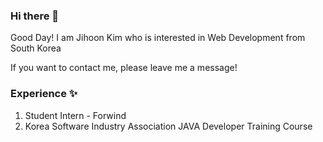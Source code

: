 ### Hi there 👋
Good Day! I am Jihoon Kim who is interested in Web Development from South Korea

If  you want to contact me, please leave me a message!

### Experience ✨
1. Student Intern - Forwind
2. Korea Software Industry Association JAVA Developer Training Course

<!--
**JIHOONKIM3949/JIHOONKIM3949** is a ✨ _special_ ✨ repository because its `README.md` (this file) appears on your GitHub profile.

Here are some ideas to get you started:

- 🔭 I’m currently working on ...
- 🌱 I’m currently learning ...
- 👯 I’m looking to collaborate on ...
- 🤔 I’m looking for help with ...
- 💬 Ask me about ...
- 📫 How to reach me: ...
- 😄 Pronouns: ...
- ⚡ Fun fact: ...
-->
